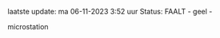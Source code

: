 laatste update: 
ma 06-11-2023  3:52   uur 
Status: FAALT - geel - 
<div class="service Y">microstation</div>